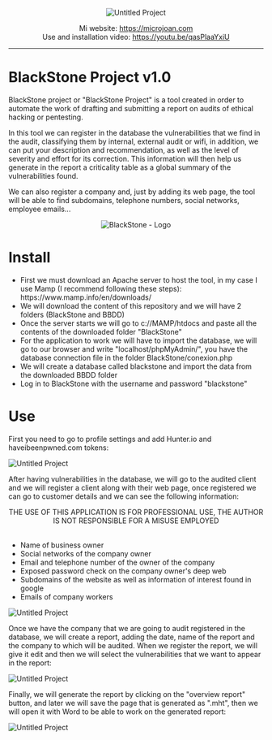 
<div align="center"> 

![Untitled Project](https://user-images.githubusercontent.com/55983491/182498046-639e515c-8de0-4804-959b-b53145e79109.gif)

Mi website: https://microjoan.com <br>
Use and installation video: https://youtu.be/qasPlaaYxiU

</div>

<hr>

# BlackStone Project v1.0

BlackStone project or "BlackStone Project" is a tool created in order to automate the work of drafting and submitting a report on audits of
ethical hacking or pentesting.

In this tool we can register in the database the vulnerabilities that we find in the audit, classifying them by internal, external audit
or wifi, in addition, we can put your description and recommendation, as well as the level of severity and effort for its correction. This information will then help us generate
in the report a criticality table as a global summary of the vulnerabilities found.

We can also register a company and, just by adding its web page, the tool will be able to find subdomains, telephone numbers, social networks,
employee emails...

<div align="center"> 


![BlackStone - Logo](https://user-images.githubusercontent.com/55983491/182504746-26c636f4-fe4f-410d-9898-e51f4ae35e6d.png)


</div>


# Install

<ul>
<li>First we must download an Apache server to host the tool, in my case I use Mamp (I recommend following these steps): https://www.mamp.info/en/downloads/</li>
<li>We will download the content of this repository and we will have 2 folders (BlackStone and BBDD)</li>
<li>Once the server starts we will go to c://MAMP/htdocs and paste all the contents of the downloaded folder "BlackStone"</li>
<li>For the application to work we will have to import the database, we will go to our browser and write "localhost/phpMyAdmin/", you have the database connection file in the folder BlackStone/conexion.php</li>
<li>We will create a database called blackstone and import the data from the downloaded BBDD folder</li>
<li>Log in to BlackStone with the username and password "blackstone"</li>
</ul>

# Use

First you need to go to profile settings and add Hunter.io and haveibeenpwned.com tokens:

![Untitled Project](https://user-images.githubusercontent.com/55983491/182502047-36e2b125-de44-463f-8c74-9b8b2cab14e4.gif)

After having vulnerabilities in the database, we will go to the audited client and we will register a client along with their web page, once registered we can go
to customer details and we can see the following information:


<div align="center">
  THE USE OF THIS APPLICATION IS FOR PROFESSIONAL USE, THE AUTHOR IS NOT RESPONSIBLE FOR A MISUSE EMPLOYED
</div>
<br>
<ul>
<li>Name of business owner</li>
<li>Social networks of the company owner</li>
<li>Email and telephone number of the owner of the company</li>
<li>Exposed password check on the company owner's deep web</li>
<li>Subdomains of the website as well as information of interest found in google</li>
<li>Emails of company workers</li>
</ul>

![Untitled Project](https://user-images.githubusercontent.com/55983491/182502564-02929088-2584-4cd9-9d1a-52ce6cb69f17.gif)

Once we have the company that we are going to audit registered in the database, we will create a report, adding the date, name of the report and the company to which
will be audited. When we register the report, we will give it edit and then we will select the vulnerabilities that we want to appear
in the report:

![Untitled Project](https://user-images.githubusercontent.com/55983491/182503343-c1990024-83f2-4c4b-b524-08719d775cac.gif)

Finally, we will generate the report by clicking on the "overview report" button, and later we will save the page that is generated as ".mht", then we will open it with Word to be able to work on the generated report:

![Untitled Project](https://user-images.githubusercontent.com/55983491/182504065-2a55fac4-b961-4cd8-8d38-1f02c98123fb.gif)

